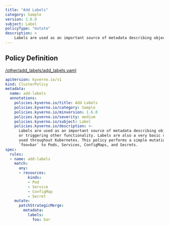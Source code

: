 ```yaml
---
title: "Add Labels"
category: Sample
version: 1.6.0
subject: Label
policyType: "mutate"
description: >
    Labels are used as an important source of metadata describing objects in various ways or triggering other functionality. Labels are also a very basic concept and should be used throughout Kubernetes. This policy performs a simple mutation which adds a label `foo=bar` to Pods, Services, ConfigMaps, and Secrets.
---
```


## Policy Definition
<a href="https://github.com/kyverno/policies/raw/main//other/add_labels/add_labels.yaml" target="-blank">/other/add_labels/add_labels.yaml</a>

```yaml
apiVersion: kyverno.io/v1
kind: ClusterPolicy
metadata:
  name: add-labels
  annotations:
    policies.kyverno.io/title: Add Labels
    policies.kyverno.io/category: Sample
    policies.kyverno.io/minversion: 1.6.0
    policies.kyverno.io/severity: medium
    policies.kyverno.io/subject: Label
    policies.kyverno.io/description: >-
      Labels are used as an important source of metadata describing objects in various ways
      or triggering other functionality. Labels are also a very basic concept and should be
      used throughout Kubernetes. This policy performs a simple mutation which adds a label
      `foo=bar` to Pods, Services, ConfigMaps, and Secrets.
spec:
  rules:
  - name: add-labels
    match:
      any:
      - resources:
          kinds:
          - Pod
          - Service
          - ConfigMap
          - Secret
    mutate:
      patchStrategicMerge:
        metadata:
          labels:
            foo: bar
```
